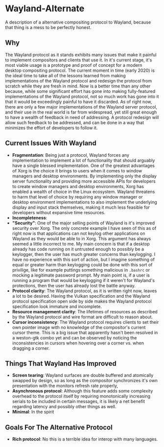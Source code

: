 # Wayland-Alternate

A description of a alternative compositing protocol to Wayland, because that thing is a mess to be perfectly honest.

## Why

The Wayland protocol as it stands exhibits many issues that make it painful to implement compositors and clients that use it. In it's current stage, it's most viable usage is a prototype and proof of concept for a modern desktop compositing protocol. The current moment in time (early 2020) is the ideal time to take all of the lessons learned from making implementations of the Wayland protocol and redesign the protocol from scratch while they are fresh in mind. Now is a better time than any other because, while some significant effort has gone into making fully-featured implementations of the Wayland protocol, not so much work has gone into it that it would be exceedingly painful to have it discarded. As of right now, there are only a few major implementations of the Wayland server protocol, and their use in the real world is far from widespread, yet still great enough to have a wealth of feedback in need of addressing. A protocol redesign will allow such feedback to be addressed, and can be done in a way that minimizes the effort of developers to follow it.

## Current Issues With Wayland

- **Fragmentation**: Being just a protocol, Wayland forces any implementation to implement a lot of functionality that should arguably have a single blessed implementation. One of the greatest advantages of Xorg is the choice it brings to users when it comes to window managers and desktop environments. By implementing only the display server functionality and providing more accessible APIs for developers to create window managers and desktop environments, Xorg has enabled a wealth of choice in the Linux ecosystem. Wayland threatens to harm that level of choice by requiring any window manager or desktop environment implementations to also implement the underlying display and input stack themselves, making it much less feasible for developers without expansive time resources.
- **Incompleteness**: 
- **"Security"**: One of the major selling points of Wayland is it's improved security over Xorg. The only concrete example I have seen of this as of right now is that applications can not keylog other applications on Wayland as they would be able to in Xorg. This argument has always seemed a little incorrect to me. My main concern is that if a desktop already has code running on it untrusted enough to possibly be a keylogger, then the user has much greater concerns than keylogging. I have no experience with this sort of action, but I imagine something of equal or greater harm than keylogging could be done with this sort of privilige, like for example puttings something malicious in `.bashrc` or mocking a legitimate password prompt. My main point is, if a user is running a program that would be keylogging if it weren't for Wayland's protections, then the user has already lost the battle anyway.
- **Protocol clarity**: The Wayland protocol, as it is written right now, leaves a lot to be desired. Having the Vulkan specification and the Wayland protocol specification open side by side makes the Wayland protocol specification look immature and incomplete.
- **Resource management clarity**: The lifetimes of resources as described by the Wayland protocol and wire format are difficult to reason about.
- **Cursor inconsistency**: The Wayland protocol requires clients to set their own pointer image with no knowledge of the compositor's current cursor theme. This is a big issue that apparently hasn't been resolved in a weston-gtk combo yet and can be observed by noticing the inconsistencies in cursors when hovering over a corner vs. when dragging a corner.

## Things That Wayland Has Improved

- **Screen tearing**: Wayland surfaces are double buffered and atomically swapped by design, so as long as the compositor synchronizes it's own presentation with the monitors refresh rate properly, 
- **Asynchronous protocol**: Although this feature adds some complexity overhead to the protocol itself by requiring monotonically increasing serials to be included in certain messages, it is likely a net benefit regarding latency and possibly other things as well.
- **Minimal**: In the spirit 

## Goals For The Alternative Protocol

- **Rich protocol**: No this is a terrible idea for interop with many languages.